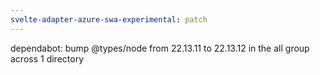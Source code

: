 ```yaml
---
svelte-adapter-azure-swa-experimental: patch
---
```


dependabot: bump @types/node from 22.13.11 to 22.13.12 in the all group across 1 directory
